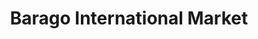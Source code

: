 ---
title: "Barago International Market"
url: /woodbridge/barago-international-market/
shop: supermarket
---